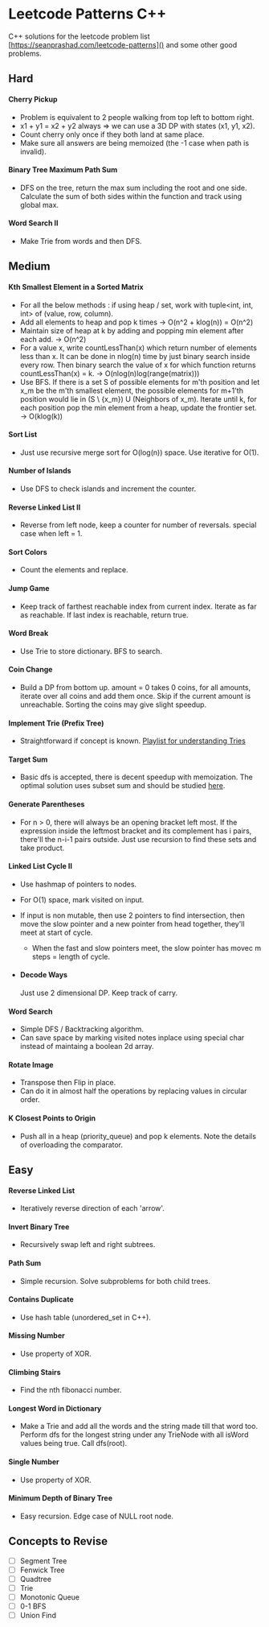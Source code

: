# Leetcode Patterns C++

C++ solutions for the leetcode problem list [https://seanprashad.com/leetcode-patterns]() and some other good problems.

## Hard

#### Cherry Pickup
- Problem is equivalent to 2 people walking from top left to bottom right.
- x1 + y1 = x2 + y2 always => we can use a 3D DP with states (x1, y1, x2).
- Count cherry only once if they both land at same place.
- Make sure all answers are being memoized (the -1 case when path is invalid).


#### Binary Tree Maximum Path Sum
- DFS on the tree, return the max sum including the root and one side. Calculate the sum of both sides within the function and track using global max.

#### Word Search II
- Make Trie from words and then DFS.

## Medium

#### Kth Smallest Element in a Sorted Matrix
- For all the below methods : if using heap / set, work with tuple<int, int, int> of (value, row, column).
- Add all elements to heap and pop k times -> O(n^2 + klog(n)) = O(n^2)
- Maintain size of heap at k by adding and popping min element after each add. -> O(n^2)
- For a value x, write countLessThan(x) which return number of elements less than x. It can be done in nlog(n) time by just binary search inside every row. Then binary search the value of x for which function returns countLessThan(x) = k. -> O(nlog(n)log(range(matrix)))
- Use BFS. If there is a set S of possible elements for m'th position and let x_m be the m'th smallest element, the possible elements for m+1'th position would lie in (S \ {x_m}) U (Neighbors of x_m). Iterate until k, for each position pop the min element from a heap, update the frontier set. -> O(klog(k))

#### Sort List
- Just use recursive merge sort for O(log(n)) space. Use iterative for O(1).

#### Number of Islands
- Use DFS to check islands and increment the counter.

#### Reverse Linked List II
- Reverse from left node, keep a counter for number of reversals. special case when left = 1.

#### Sort Colors
- Count the elements and replace.

#### Jump Game
- Keep track of farthest reachable index from current index. Iterate as far as reachable. If last index is reachable, return true.

#### Word Break
- Use Trie to store dictionary. BFS to search.

#### Coin Change
- Build a DP from bottom up. amount = 0 takes 0 coins, for all amounts, iterate over all coins and add them once. Skip if the current amount is unreachable. Sorting the coins may give slight speedup.

#### Implement Trie (Prefix Tree)
- Straightforward if concept is known. [Playlist for understanding Tries](https://www.youtube.com/watch?v=6PX6wqDQE20&list=PLEJXowNB4kPyi859E6qGUs7jlpQehJndl)

#### Target Sum
- Basic dfs is accepted, there is decent speedup with memoization. The optimal solution uses subset sum and should be studied [here](https://leetcode.com/problems/target-sum/discuss/97334/Java-(15-ms)-C%2B%2B-(3-ms)-O(ns)-iterative-DP-solution-using-subset-sum-with-explanation).

#### Generate Parentheses
- For n > 0, there will always be an opening bracket left most. If the expression inside the leftmost bracket and its complement has i pairs, there'll the n-i-1 pairs outside. Just use recursion to find these sets and take product.

#### Linked List Cycle II
- Use hashmap of pointers to nodes.
- For O(1) space, mark visited on input.
- If input is non mutable, then use 2 pointers to find intersection, then move the slow pointer and a new pointer from head together, they'll meet at start of cycle.

    - When the fast and slow pointers meet, the slow pointer has movec m steps = length of cycle. 

- #### Decode Ways
    Just use 2 dimensional DP. Keep track of carry.

#### Word Search
- Simple DFS / Backtracking algorithm. 
- Can save space by marking visited notes inplace using special char instead of maintaing a boolean 2d array.

#### Rotate Image
- Transpose then Flip in place.
- Can do it in almost half the operations by replacing values in circular order.

#### K Closest Points to Origin
- Push all in a heap (priority_queue) and pop k elements. Note the details of overloading the comparator.

## Easy

#### Reverse Linked List
- Iteratively reverse direction of each 'arrow'.

#### Invert Binary Tree
- Recursively swap left and right subtrees.

#### Path Sum
- Simple recursion. Solve subproblems for both child trees.

#### Contains Duplicate
- Use hash table (unordered_set in C++).


#### Missing Number
- Use property of XOR.

#### Climbing Stairs
- Find the nth fibonacci number.

#### Longest Word in Dictionary
- Make a Trie and add all the words and the string made till that word too. Perform dfs for the longest string under any TrieNode with all isWord values being true. Call dfs(root).

#### Single Number
- Use property of XOR.

#### Minimum Depth of Binary Tree
- Easy recursion. Edge case of NULL root node.

## Concepts to Revise

- [ ] Segment Tree
- [ ] Fenwick Tree
- [ ] Quadtree
- [ ] Trie
- [ ] Monotonic Queue
- [ ] 0-1 BFS
- [ ] Union Find
